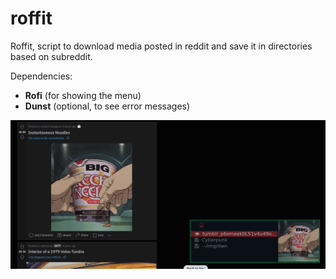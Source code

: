 # roffit
Roffit, script to download media posted in reddit and save it in directories based on subreddit.

Dependencies:
- **Rofi** (for showing the menu)
- **Dunst** (optional, to see error messages)

![Screenshot](screenshot.png)
